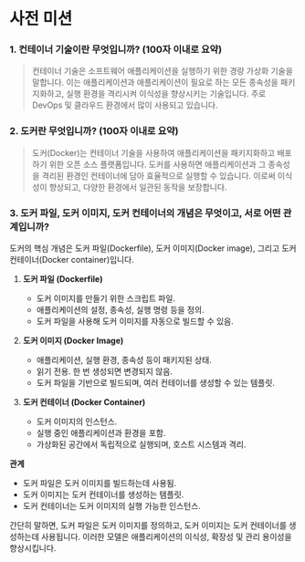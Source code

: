 # 사전 미션

### 1. 컨테이너 기술이란 무엇입니까? (100자 이내로 요약)

> 컨테이너 기술은 소프트웨어 애플리케이션을 실행하기 위한 경량 가상화 기술을
> 말합니다. 이는 애플리케이션과 애플리케이션이 필요로 하는 모든 종속성을
> 패키지화하고, 실행 환경을 격리시켜 이식성을 향상시키는 기술입니다. 주로 DevOps
> 및 클라우드 환경에서 많이 사용되고 있습니다.

### 2. 도커란 무엇입니까? (100자 이내로 요약)

> 도커(Docker)는 컨테이너 기술을 사용하여 애플리케이션을 패키지화하고 배포하기
> 위한 오픈 소스 플랫폼입니다. 도커를 사용하면 애플리케이션과 그 종속성을 격리된
> 환경인 컨테이너에 담아 효율적으로 실행할 수 있습니다. 이로써 이식성이 향상되고,
> 다양한 환경에서 일관된 동작을 보장합니다.

### 3. 도커 파일, 도커 이미지, 도커 컨테이너의 개념은 무엇이고, 서로 어떤 관계입니까?

도커의 핵심 개념은 도커 파일(Dockerfile), 도커 이미지(Docker image),
그리고 도커 컨테이너(Docker container)입니다.

1. **도커 파일 (Dockerfile)**
    - 도커 이미지를 만들기 위한 스크립트 파일.
    - 애플리케이션의 설정, 종속성, 실행 명령 등을 정의.
    - 도커 파일을 사용해 도커 이미지를 자동으로 빌드할 수 있음.

2. **도커 이미지 (Docker Image)**
    - 애플리케이션, 실행 환경, 종속성 등이 패키지된 상태.
    - 읽기 전용. 한 번 생성되면 변경되지 않음.
    - 도커 파일을 기반으로 빌드되며, 여러 컨테이너를 생성할 수 있는 템플릿.

3. **도커 컨테이너 (Docker Container)**
    - 도커 이미지의 인스턴스.
    - 실행 중인 애플리케이션과 환경을 포함.
    - 가상화된 공간에서 독립적으로 실행되며, 호스트 시스템과 격리.

**관계**
- 도커 파일은 도커 이미지를 빌드하는데 사용됨.
- 도커 이미지는 도커 컨테이너를 생성하는 템플릿.
- 도커 컨테이너는 도커 이미지의 실행 가능한 인스턴스.

간단히 말하면, 도커 파일은 도커 이미지를 정의하고, 도커 이미지는 도커 컨테이너를
생성하는데 사용됩니다. 이러한 모델은 애플리케이션의 이식성, 확장성 및 관리
용이성을 향상시킵니다.